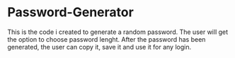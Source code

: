 # Password-Generator 
This is the code i created to generate a random password. The user will get the option to choose password lenght. After the password has been generated, the user can copy it, save it and use it for any login.

